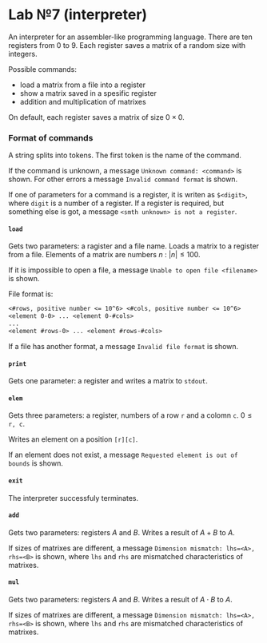 # Lab №7 (interpreter)

An interpreter for an assembler-like programming language. There are ten registers from $0$ to $9$. Each register saves a matrix of a random size with integers. 

Possible commands:

- load a matrix from a file into a register
- show a matrix saved in a spesific register
- addition and multiplication of matrixes

On default, each register saves a matrix of size $0 \times 0$.



### Format of commands

A string splits into tokens. The first token is the name of the command.

If the command is unknown, a message `Unknown command: <command>` is shown. For other errors a message `Invalid command format` is shown. 

If one of parameters for a command is a register, it is writen as `$<digit>`, where `digit` is a number of a register. If a register is required, but something else is got, a message `<smth unknown> is not a register`. 



#### `load`

Gets two parameters: a ragister and a file name. Loads a matrix to a register from a file. Elements of a matrix are numbers $n \ : \ |n| \leqslant 100$.  

If it is impossible to open a file, a message `Unable to open file <filename>` is shown.

File format is:

```txt
<#rows, positive number <= 10^6> <#cols, positive number <= 10^6>
<element 0-0> ... <element 0-#cols>
...
<element #rows-0> ... <element #rows-#cols>
```

If a file has another format, a message `Invalid file format` is shown. 



#### `print`

Gets one parameter: a register and writes a matrix to `stdout`. 



#### `elem`

Gets three parameters: a register, numbers of a row $\texttt{r}$ and a colomn $\texttt{c}$.   $0 \leqslant \texttt{r, c}$.

Writes an element on a position $\texttt{[r][c]}$. 

If an element does not exist, a message `Requested element is out of bounds` is shown. 



#### `exit`
The interpreter successfuly terminates. 



#### `add`

Gets two parameters: registers $A$ and $B$. Writes a result of $A + B$ to $A$.

If sizes of matrixes are different, a message `Dimension mismatch: lhs=<A>, rhs=<B>` is shown, where `lhs` and `rhs` are mismatched characteristics of matrixes. 



#### `mul`
Gets two parameters: registers $A$ and $B$. Writes a result of $A \cdot B$ to $A$. 

If sizes of matrixes are different, a message `Dimension mismatch: lhs=<A>, rhs=<B>` is shown, where `lhs` and `rhs` are mismatched characteristics of matrixes. 
